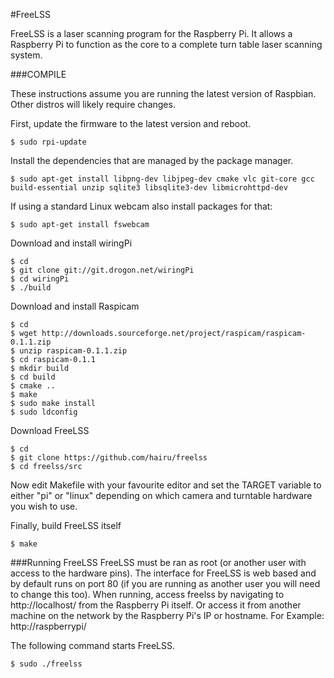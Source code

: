 #FreeLSS

FreeLSS is a laser scanning program for the Raspberry Pi. It allows a Raspberry Pi to function as the core to a complete turn table laser scanning system.



###COMPILE

These instructions assume you are running the latest version of Raspbian.  Other distros will likely require changes.

First, update the firmware to the latest version and reboot.
```
$ sudo rpi-update
```

Install the dependencies that are managed by the package manager.
```
$ sudo apt-get install libpng-dev libjpeg-dev cmake vlc git-core gcc build-essential unzip sqlite3 libsqlite3-dev libmicrohttpd-dev
```
If using a standard Linux webcam also install packages for that:
```
$ sudo apt-get install fswebcam
```

Download and install wiringPi
```
$ cd
$ git clone git://git.drogon.net/wiringPi
$ cd wiringPi
$ ./build
```

Download and install Raspicam
```
$ cd
$ wget http://downloads.sourceforge.net/project/raspicam/raspicam-0.1.1.zip
$ unzip raspicam-0.1.1.zip
$ cd raspicam-0.1.1
$ mkdir build
$ cd build
$ cmake ..
$ make
$ sudo make install
$ sudo ldconfig
```
Download FreeLSS
```
$ cd
$ git clone https://github.com/hairu/freelss
$ cd freelss/src
```
Now edit Makefile with your favourite editor and set the TARGET variable to either "pi" or "linux" depending on which camera and turntable hardware you wish to use.

Finally, build FreeLSS itself
```
$ make
```
###Running FreeLSS
FreeLSS must be ran as root (or another user with access to the hardware pins).  The interface for FreeLSS is web based and by default runs on port 80 (if you are running as another user you will need to change this too).  When running, access freelss by navigating to http://localhost/ from the Raspberry Pi itself. Or access it from another machine on the network by the Raspberry Pi's IP or hostname.  For Example: http://raspberrypi/

The following command starts FreeLSS.
```
$ sudo ./freelss
```
